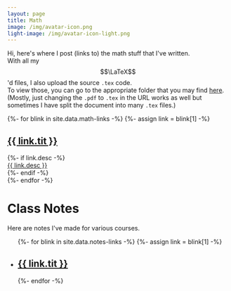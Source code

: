 ```yaml
--- 
layout: page
title: Math
image: /img/avatar-icon.png
light-image: /img/avatar-icon-light.png
---
```


Hi, here's where I post (links to) the math stuff that I've written.  
With all my $$\LaTeX$$'d files, I also upload the source `.tex` code.  
To view those, you can go to the appropriate folder that you may find [here](https://github.com/aryamanmaithani/math). (Mostly, just changing the `.pdf` to `.tex` in the URL works as well but sometimes I have split the document into many `.tex` files.)

<div class="posts-list">
    {%- for blink in site.data.math-links -%}
        {%- assign link = blink[1] -%}
        <article class="post-preview">
          <a href="/math{{ blink[0] | relative_url }}">
          <h2 class="post-title">{{ link.tit }}</h2>
          </a>
          {%- if link.desc -%}
          <div class="post-entry-container">
            <div class="post-entry">
              <a href="/math{{ blink[0] | relative_url }}"> {{ link.desc }} </a>
            </div>
          </div>
          {%- endif -%}
        </article>
    {%- endfor -%}
</div>

# Class Notes
Here are notes I've made for various courses. 

<ul>
  {%- for blink in site.data.notes-links -%}
    {%- assign link = blink[1] -%}
      <li> <a href="/math{{ blink[0] | relative_url }}">
      <h2 class="post-title">{{ link.tit }}</h2>
      </a> </li>
  {%- endfor -%}
</ul>
